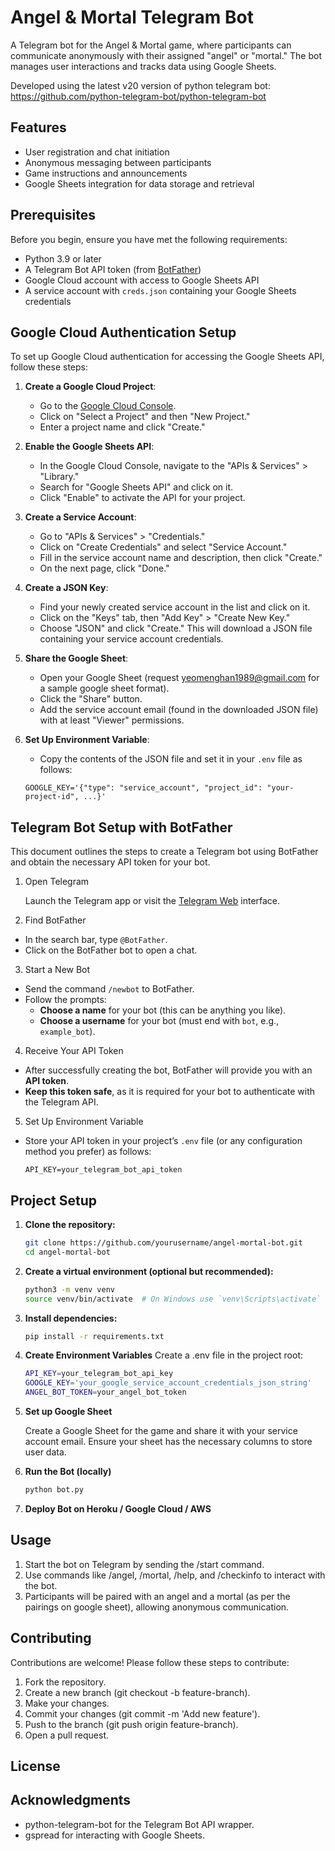 # Angel & Mortal Telegram Bot

A Telegram bot for the Angel & Mortal game, where participants can communicate anonymously with their assigned "angel" or "mortal." The bot manages user interactions and tracks data using Google Sheets.

Developed using the latest v20 version of python telegram bot: https://github.com/python-telegram-bot/python-telegram-bot

## Features

- User registration and chat initiation
- Anonymous messaging between participants
- Game instructions and announcements
- Google Sheets integration for data storage and retrieval

## Prerequisites

Before you begin, ensure you have met the following requirements:

- Python 3.9 or later
- A Telegram Bot API token (from [BotFather](https://core.telegram.org/bots#botfather))
- Google Cloud account with access to Google Sheets API
- A service account with `creds.json` containing your Google Sheets credentials


## Google Cloud Authentication Setup

To set up Google Cloud authentication for accessing the Google Sheets API, follow these steps:

1. **Create a Google Cloud Project**:
   - Go to the [Google Cloud Console](https://console.cloud.google.com/).
   - Click on "Select a Project" and then "New Project."
   - Enter a project name and click "Create."

2. **Enable the Google Sheets API**:
   - In the Google Cloud Console, navigate to the "APIs & Services" > "Library."
   - Search for "Google Sheets API" and click on it.
   - Click "Enable" to activate the API for your project.

3. **Create a Service Account**:
   - Go to "APIs & Services" > "Credentials."
   - Click on "Create Credentials" and select "Service Account."
   - Fill in the service account name and description, then click "Create."
   - On the next page, click "Done."

4. **Create a JSON Key**:
   - Find your newly created service account in the list and click on it.
   - Click on the "Keys" tab, then "Add Key" > "Create New Key."
   - Choose "JSON" and click "Create." This will download a JSON file containing your service account credentials.

5. **Share the Google Sheet**:
   - Open your Google Sheet (request yeomenghan1989@gmail.com for a sample google sheet format).
   - Click the "Share" button.
   - Add the service account email (found in the downloaded JSON file) with at least "Viewer" permissions.

6. **Set Up Environment Variable**:
   - Copy the contents of the JSON file and set it in your `.env` file as follows:

   ```plaintext
   GOOGLE_KEY='{"type": "service_account", "project_id": "your-project-id", ...}'
   ```

## Telegram Bot Setup with BotFather

This document outlines the steps to create a Telegram bot using BotFather and obtain the necessary API token for your bot.

1. Open Telegram

    Launch the Telegram app or visit the [Telegram Web](https://web.telegram.org/) interface.

2. Find BotFather
  - In the search bar, type `@BotFather`.
  - Click on the BotFather bot to open a chat.

3. Start a New Bot
  - Send the command `/newbot` to BotFather.
  - Follow the prompts:
    - **Choose a name** for your bot (this can be anything you like).
    - **Choose a username** for your bot (must end with `bot`, e.g., `example_bot`).

4. Receive Your API Token
  - After successfully creating the bot, BotFather will provide you with an **API token**.
  - **Keep this token safe**, as it is required for your bot to authenticate with the Telegram API.

5. Set Up Environment Variable

  - Store your API token in your project’s `.env` file (or any configuration method you prefer) as follows:

    ```plaintext
    API_KEY=your_telegram_bot_api_token
    ```

## Project Setup

1. **Clone the repository:**

   ```bash
   git clone https://github.com/yourusername/angel-mortal-bot.git
   cd angel-mortal-bot
   ```

2. **Create a virtual environment (optional but recommended):**

    ```bash
    python3 -m venv venv
    source venv/bin/activate  # On Windows use `venv\Scripts\activate`
    ```

3. **Install dependencies:**

    ```bash
    pip install -r requirements.txt
    ```

4. **Create Environment Variables**
    Create a .env file in the project root:
    ```bash
    API_KEY=your_telegram_bot_api_key
    GOOGLE_KEY='your_google_service_account_credentials_json_string'
    ANGEL_BOT_TOKEN=your_angel_bot_token
    ```

5. **Set up Google Sheet**

    Create a Google Sheet for the game and share it with your service account email.
    Ensure your sheet has the necessary columns to store user data.

6. **Run the Bot (locally)**

    ```bash
    python bot.py
    ```

7. **Deploy Bot on Heroku / Google Cloud / AWS**


## Usage

1. Start the bot on Telegram by sending the /start command.
2. Use commands like /angel, /mortal, /help, and /checkinfo to interact with the bot.
3. Participants will be paired with an angel and a mortal (as per the pairings on google sheet), allowing anonymous communication.


## Contributing
Contributions are welcome! Please follow these steps to contribute:

1. Fork the repository.
2. Create a new branch (git checkout -b feature-branch).
3. Make your changes.
4. Commit your changes (git commit -m 'Add new feature').
5. Push to the branch (git push origin feature-branch).
6. Open a pull request.


## License

## Acknowledgments
- python-telegram-bot for the Telegram Bot API wrapper.
- gspread for interacting with Google Sheets.
